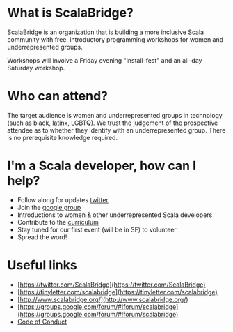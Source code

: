 # What is ScalaBridge?

ScalaBridge is an organization that is building a more inclusive Scala community with free, introductory programming workshops for women and underrepresented groups. 

Workshops will involve a Friday evening "install-fest" and an all-day Saturday workshop.

# Who can attend?

The target audience is women and underrepresented groups in technology (such as black, latinx, LGBTQ). We trust the judgement of the prospective attendee as to whether they identify with an underrepresented group. There is no prerequisite knowledge required.

# I'm a Scala developer, how can I help?

* Follow along for updates [twitter](https://twitter.com/ScalaBridge)
* Join the [google group](https://groups.google.com/forum/#!forum/scalabridge)
* Introductions to women & other underrepresented Scala developers
* Contribute to the [curriculum](https://github.com/scalabridge/curriculum/issues)
* Stay tuned for our first event (will be in SF) to volunteer
* Spread the word!

# Useful links
* [https://twitter.com/ScalaBridge](https://twitter.com/ScalaBridge)
* [https://tinyletter.com/scalabridge](https://tinyletter.com/scalabridge)
* [http://www.scalabridge.org/](http://www.scalabridge.org/)
* [https://groups.google.com/forum/#!forum/scalabridge](https://groups.google.com/forum/#!forum/scalabridge)
* [Code of Conduct](http://bridgefoundry.org/code-of-conduct/)
